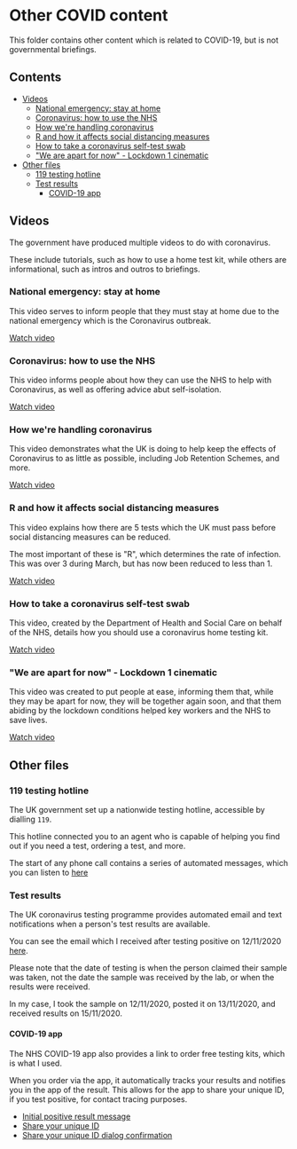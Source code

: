 # Other COVID content <!-- omit in toc -->

This folder contains other content which is related to COVID-19, but is not governmental briefings.

## Contents <!-- omit in toc -->

- [Videos](#videos)
  - [National emergency: stay at home](#national-emergency-stay-at-home)
  - [Coronavirus: how to use the NHS](#coronavirus-how-to-use-the-nhs)
  - [How we're handling coronavirus](#how-were-handling-coronavirus)
  - [R and how it affects social distancing measures](#r-and-how-it-affects-social-distancing-measures)
  - [How to take a coronavirus self-test swab](#how-to-take-a-coronavirus-self-test-swab)
  - ["We are apart for now" - Lockdown 1 cinematic](#we-are-apart-for-now---lockdown-1-cinematic)
- [Other files](#other-files)
  - [119 testing hotline](#119-testing-hotline)
  - [Test results](#test-results)
    - [COVID-19 app](#covid-19-app)

## Videos

The government have produced multiple videos to do with coronavirus.

These include tutorials, such as how to use a home test kit, while others are informational, such as intros and outros to briefings.

### National emergency: stay at home

This video serves to inform people that they must stay at home due to the national emergency which is the Coronavirus outbreak.

[Watch video](Videos/2020-04%20National%20emergency%20-%20stay%20at%20home.mp4)

### Coronavirus: how to use the NHS

This video informs people about how they can use the NHS to help with Coronavirus, as well as offering advice abut self-isolation.

[Watch video](Videos/2020-05%20Coronavirus%20-%20how%20to%20use%20the%20NHS.mp4)

### How we're handling coronavirus

This video demonstrates what the UK is doing to help keep the effects of Coronavirus to as little as possible, including Job Retention Schemes, and more.

[Watch video](Videos/2020-05%20How%20we're%20handling%20COVID.mp4)

### R and how it affects social distancing measures

This video explains how there are 5 tests which the UK must pass before social distancing measures can be reduced.

The most important of these is "R", which determines the rate of infection. This was over 3 during March, but has now been reduced to less than 1.

[Watch video](Videos/2020-05%20R%20and%20how%20it%20affects%20social%20distancing%20measures.mp4)

### How to take a coronavirus self-test swab

This video, created by the Department of Health and Social Care on behalf of the NHS, details how you should use a coronavirus home testing kit.

[Watch video](Videos/2020-05%20How%20to%20take%20a%20coronavirus%20self-test%20swab.mp4)

### "We are apart for now" - Lockdown 1 cinematic

This video was created to put people at ease, informing them that, while they may be apart for now, they will be together again soon, and that them abiding by the lockdown conditions helped key workers and the NHS to save lives.

[Watch video](Videos/2020-05%20We%20are%20apart%20for%20now.mp4)

## Other files

### 119 testing hotline

The UK government set up a nationwide testing hotline, accessible by dialling `119`.

This hotline connected you to an agent who is capable of helping you find out if you need a test, ordering a test, and more.

The start of any phone call contains a series of automated messages, which you can listen to [here](./example%20call%20made%20to%20119.mp3)

### Test results

The UK coronavirus testing programme provides automated email and text notifications when a person's test results are available.

You can see the email which I received after testing positive on 12/11/2020 [here](./positive-test-result-email.png).

Please note that the date of testing is when the person claimed their sample was taken, not the date the sample was received by the lab, or when the results were received.

In my case, I took the sample on 12/11/2020, posted it on 13/11/2020, and received results on 15/11/2020.

#### COVID-19 app

The NHS COVID-19 app also provides a link to order free testing kits, which is what I used.

When you order via the app, it automatically tracks your results and notifies you in the app of the result. This allows for the app to share your unique ID, if you test positive, for contact tracing purposes.

- [Initial positive result message](./NHS%20COVID-19%20App/positive-result-screen.png)
- [Share your unique ID](./NHS%20COVID-19%20App/positive-result-share-ids.png)
- [Share your unique ID dialog confirmation](./NHS%20COVID-19%20App/positive-result-share-ids-dialog.png)
